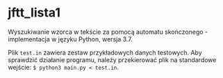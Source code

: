 # jftt_lista1
Wyszukiwanie wzorca w tekście za pomocą automatu skończonego - implementacja w języku Python, wersja 3.7.

Plik `test.in` zawiera zestaw przykładowych danych testowych. Aby sprawdzić działanie programu, należy przekierować plik na standardowe wejście: `$ python3 main.py < test.in`.
